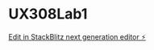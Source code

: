# UX308Lab1

[Edit in StackBlitz next generation editor ⚡️](https://stackblitz.com/~/github.com/NidaShanar/UX308Lab1)